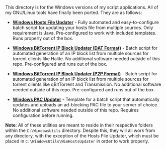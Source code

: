 This directory is for the Windows versions of my script applications. All of my GNU/Linux tools have finally been ported. They are as follows:

+ [**Windows Hosts File Updater**](/WindowsUtils/WinHostsUpdater/) - Fully automated and easy-to-configure batch script for updating your hosts file from multiple sources. Only requirement is Java. Pre-configured to work with included templates. Runs properly out of the box.

* [**Windows BitTorrent IP Block Updater (DAT Format)**](/WindowsUtils/WinIPBlockDAT/) - Batch script for automated generation of an IP block list from multiple sources for torrent clients like Halite. No additional software needed outside of this repo. Pre-configured and runs out of the box.

- [**Windows BitTorrent IP Block Updater (P2P Format)**](/WindowsUtils/WinIPBlockP2P/) - Batch script for automated generation of an IP block list from multiple sources for torrent clients like qBitTorrent and Transmission. No additional software needed outside of this repo. Pre-configured and runs out of the box.

+ [**Windows PAC Updater**](/WindowsUtils/WinPACUpdater/) - Template for a batch script that automatically updates and uploads an ad-blocking PAC file to your server of choice. No additional software needed outside of this repo. Requires configuration before running.

**Note**: All of these utilities are meant to reside in their respective folders within the `C:\WindowsUtils` directory. Despite this, they will all work from any directory, with the exception of the Hosts File Updater, which must be placed in `C:\WindowsUtils\WinHostsUpdater` in order to work properly.
